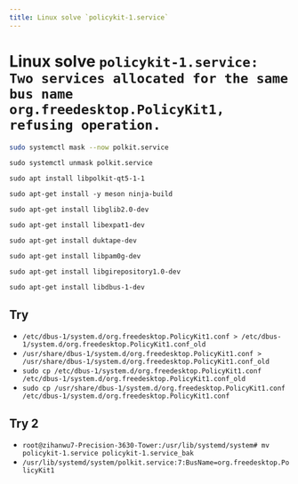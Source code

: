 ```yaml
---
title: Linux solve `policykit-1.service`
---
```


# Linux solve `policykit-1.service: Two services allocated for the same bus name org.freedesktop.PolicyKit1, refusing operation.`

``` bash
sudo systemctl mask --now polkit.service
```

`sudo systemctl unmask polkit.service`

`sudo apt install libpolkit-qt5-1-1`

`sudo apt-get install -y meson ninja-build`

`sudo apt-get install libglib2.0-dev`

`sudo apt-get install libexpat1-dev`

`sudo apt-get install duktape-dev`

`sudo apt-get install libpam0g-dev`

`sudo apt-get install libgirepository1.0-dev`

`sudo apt-get install libdbus-1-dev`

## Try

- `/etc/dbus-1/system.d/org.freedesktop.PolicyKit1.conf > /etc/dbus-1/system.d/org.freedesktop.PolicyKit1.conf_old`
- `/usr/share/dbus-1/system.d/org.freedesktop.PolicyKit1.conf > /usr/share/dbus-1/system.d/org.freedesktop.PolicyKit1.conf_old`
- `sudo cp /etc/dbus-1/system.d/org.freedesktop.PolicyKit1.conf /etc/dbus-1/system.d/org.freedesktop.PolicyKit1.conf_old`
- `sudo cp /usr/share/dbus-1/system.d/org.freedesktop.PolicyKit1.conf /etc/dbus-1/system.d/org.freedesktop.PolicyKit1.conf`

## Try 2

- `root@zihanwu7-Precision-3630-Tower:/usr/lib/systemd/system# mv policykit-1.service policykit-1.service_bak`
- `/usr/lib/systemd/system/polkit.service:7:BusName=org.freedesktop.PolicyKit1`
